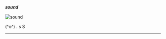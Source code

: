 𝒔𝒐𝒖𝒏𝒅

![sound](https://github.com/noriakeivanfard/pythonClass/assets/137643989/19f86cb2-c9ef-4398-b09c-8d613828e567) 

(^o^) . s S
____________________________________________________________________________________________________________________
